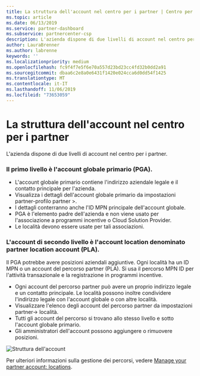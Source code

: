 ```yaml
---
title: La struttura dell'account nel centro per i partner | Centro per i partner
ms.topic: article
ms.date: 06/13/2019
ms.service: partner-dashboard
ms.subservice: partnercenter-csp
description: L'azienda dispone di due livelli di account nel centro per i partner.
author: LauraBrenner
ms.author: labrenne
keywords: ''
ms.localizationpriority: medium
ms.openlocfilehash: fc9f4f7e5f6e70a557d23bd23cc4fd32b0dd2a91
ms.sourcegitcommit: dbaa6c2e8a0e6431f1420e024cca6d0dd54f1425
ms.translationtype: MT
ms.contentlocale: it-IT
ms.lasthandoff: 11/06/2019
ms.locfileid: "73653059"
---
```

# <a name="the-account-structure-in-partner-center"></a>La struttura dell'account nel centro per i partner

L'azienda dispone di due livelli di account nel centro per i partner. 

### <a name="the-top-level-is-the-primary-global-account-pga"></a>Il primo livello è l'account globale primario (PGA).

- L'account globale primario contiene l'indirizzo aziendale legale e il contatto principale per l'azienda. 
- Visualizza i dettagli dell'account globale primario da impostazioni partner-profilo partner >.
- I dettagli conterranno anche l'ID MPN principale dell'account globale. 
- PGA è l'elemento padre dell'azienda e non viene usato per l'associazione a programmi incentive o Cloud Solution Provider. 
- Le località devono essere usate per tali associazioni.

### <a name="the-second-level-account-is-the-location-account-called-partner-location-account-pla"></a>L'account di secondo livello è l'account location denominato partner location account (PLA).

Il PGA potrebbe avere posizioni aziendali aggiuntive. Ogni località ha un ID MPN o un account del percorso partner (PLA). Si usa il percorso MPN ID per l'attività transazionale e la registrazione in programmi incentive.

- Ogni account del percorso partner può avere un proprio indirizzo legale e un contatto principale. Le località possono inoltre condividere l'indirizzo legale con l'account globale o con altre località.
- Visualizzare l'elenco degli account del percorso partner da impostazioni partner-> località.
- Tutti gli account del percorso si trovano allo stesso livello e sotto l'account globale primario.
- Gli amministratori dell'account possono aggiungere o rimuovere posizioni.

![Struttura dell'account](images/accountstructure.png)

Per ulteriori informazioni sulla gestione dei percorsi, vedere [Manage your partner account: locations](manage-locations.md). 




















